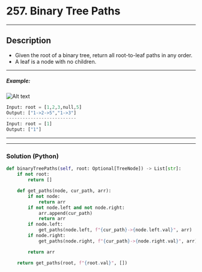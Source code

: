 # 257. Binary Tree Paths

****
## Description
- Given the root of a binary tree, return all root-to-leaf paths in any order.
- A leaf is a node with no children.
****
##### Example:

![Alt text](https://assets.leetcode.com/uploads/2021/03/12/paths-tree.jpg)
```py
Input: root = [1,2,3,null,5]
Output: ["1->2->5","1->3"]
--------------------------
Input: root = [1]
Output: ["1"]
```

****
****
### Solution (Python)

```py
def binaryTreePaths(self, root: Optional[TreeNode]) -> List[str]:
    if not root:
        return []

    def get_paths(node, cur_path, arr):
        if not node:
            return arr
        if not node.left and not node.right:
            arr.append(cur_path)
            return arr
        if node.left:
            get_paths(node.left, f"{cur_path}->{node.left.val}", arr)
        if node.right:
            get_paths(node.right, f"{cur_path}->{node.right.val}", arr)

        return arr

    return get_paths(root, f"{root.val}", [])
```
